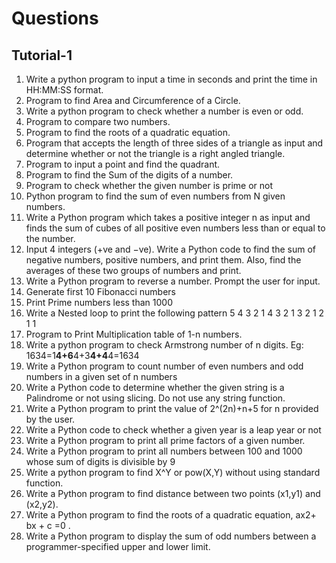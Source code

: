 # Questions
## Tutorial-1
1.	 Write a python program to input a time in seconds and print the time in
 HH:MM:SS format.
2.	Program to find Area and Circumference of a Circle.
3.	Write a python program to check whether a number is even or odd.
4.	Program to compare two numbers.
5.	Program to find the roots of a quadratic equation.
6.	Program that accepts the length of three sides of a triangle as input and determine whether or not the triangle is a right angled triangle.
7.	Program to input a point and find the quadrant.
8.	Program to find the Sum of the digits of a number.
9.	Program to check whether the given number is prime or not
10.	Python program to find the sum of even numbers from N given numbers.
11.	Write a Python program which takes a positive integer n as input and finds the sum of cubes of all positive even numbers less than or equal to the number.
12.	Input 4 integers (+ve and −ve). Write a Python code to find the sum of negative numbers, positive numbers, and print them. Also, find the averages of these two groups of numbers and print.
13.	Write a Python program to reverse a number. Prompt the user for input.
14.	Generate first 10 Fibonacci numbers
15.	Print Prime numbers less than 1000
16.	Write a Nested loop to print the following pattern
5 4 3 2 1
4 3 2 1
3 2 1
2 1
1
17.	Program to Print Multiplication table of 1-n numbers.
18.	Write a python program to check Armstrong number of n digits.
Eg: 1634=1**4+6**4+3**4+4**4=1634
19.	Write a Python program to count number of even numbers and odd numbers in a given set of n numbers
20.	Write a Python code to determine whether the given string is a Palindrome or not using slicing. Do not use any string function.
21.	Write a Python program to print the value of 2^(2n)+n+5 for n provided by the user.
22.	Write a Python code to check whether a given year is a leap year or not
23.	Write a Python program to print all prime factors of a given number.
24.	Write a Python program to print all numbers between 100 and 1000 whose sum of digits is divisible by 9
25.	Write a python program to find X^Y or pow(X,Y) without using standard function.
26.	Write a Python program to find distance between two points (x1,y1) and (x2,y2).
27.	Write a Python program to find the roots of a quadratic equation, ax2+ bx + c =0 .
28.	Write a Python program to display the sum of odd numbers between a programmer-specified upper and lower limit.

